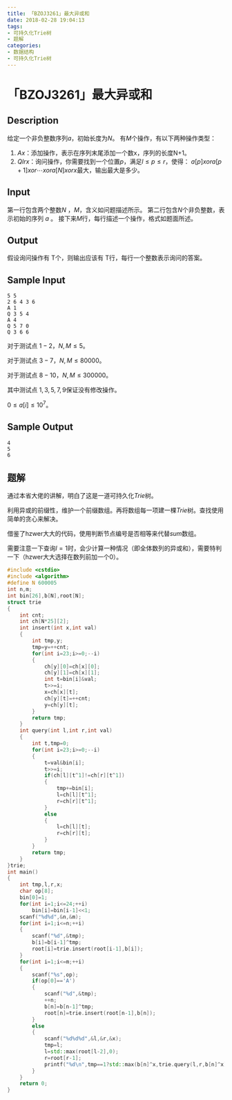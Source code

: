 ```yaml
---
title: 「BZOJ3261」最大异或和
date: 2018-02-28 19:04:13
tags: 
- 可持久化Trie树
- 题解
categories: 
- 数据结构
- 可持久化Trie树
---
```


# 「BZOJ3261」最大异或和

## Description

给定一个非负整数序列$a$，初始长度为$N$。
有$M$个操作，有以下两种操作类型：

1. $A x$：添加操作，表示在序列末尾添加一个数x，序列的长度N+1。
2. $Qlrx$：询问操作，你需要找到一个位置$p$，满足$l \le p \le r$，使得：
   $a[p] xor a[p+1] xor \cdots xor a[N] xor x$最大，输出最大是多少。

<!-- more -->

## Input

第一行包含两个整数$N ​$ ，$M​$，含义如问题描述所示。
第二行包含$N​$个非负整数，表示初始的序列 $a​$ 。
接下来$M​$行，每行描述一个操作，格式如题面所述。

## Output

假设询问操作有 T个，则输出应该有 T行，每行一个整数表示询问的答案。

## Sample Input

```plain
5 5
2 6 4 3 6
A 1 
Q 3 5 4 
A 4 
Q 5 7 0 
Q 3 6 6
```

对于测试点 $1-2​$，$N,M\le5​$。

对于测试点 $3-7​$，$N,M\le80000​$。

对于测试点 $8-10$，$N,M\le300000$。

其中测试点 $1, 3, 5, 7, 9$保证没有修改操作。

$0\le a[i]\le10^7$。

## Sample Output

```plain
4
5
6
```

## 题解

通过本省大佬的讲解，明白了这是一道可持久化$Trie$树。

利用异或的前缀性，维护一个前缀数组。再将数组每一项建一棵$Trie$树。查找使用简单的贪心来解决。

借鉴了hzwer大大的代码，使用判断节点编号是否相等来代替$sum$数组。

需要注意一下查询$l=1$时，会少计算一种情况（即全体数列的异或和），需要特判一下（hzwer大大选择在数列前加一个$0$）。

```c++
#include <cstdio>
#include <algorithm>
#define N 600005
int n,m;
int bin[26],b[N],root[N];
struct trie
{
    int cnt;
    int ch[N*25][2];
    int insert(int x,int val)
    {
        int tmp,y;
        tmp=y=++cnt;
        for(int i=23;i>=0;--i)
        {
            ch[y][0]=ch[x][0];
            ch[y][1]=ch[x][1];
            int t=bin[i]&val;
            t>>=i;
            x=ch[x][t];
            ch[y][t]=++cnt;
            y=ch[y][t];
        }
        return tmp;
    }
    int query(int l,int r,int val)
    {
        int t,tmp=0;
        for(int i=23;i>=0;--i)
        {
            t=val&bin[i];
            t>>=i;
            if(ch[l][t^1]!=ch[r][t^1])
            {
                tmp+=bin[i];
                l=ch[l][t^1];
                r=ch[r][t^1];
            }
            else
            {
                l=ch[l][t];
                r=ch[r][t];
            }
        }
        return tmp;
    }
}trie;
int main()
{
    int tmp,l,r,x;
    char op[8];
    bin[0]=1;
    for(int i=1;i<=24;++i)
        bin[i]=bin[i-1]<<1;
    scanf("%d%d",&n,&m);
    for(int i=1;i<=n;++i)
    {
        scanf("%d",&tmp);
        b[i]=b[i-1]^tmp;
        root[i]=trie.insert(root[i-1],b[i]);
    }
    for(int i=1;i<=m;++i)
    {
        scanf("%s",op);
        if(op[0]=='A')
        {
            scanf("%d",&tmp);
            ++n;
            b[n]=b[n-1]^tmp;
            root[n]=trie.insert(root[n-1],b[n]);
        }
        else
        {
            scanf("%d%d%d",&l,&r,&x);
            tmp=l;
            l=std::max(root[l-2],0);
            r=root[r-1];
            printf("%d\n",tmp==1?std::max(b[n]^x,trie.query(l,r,b[n]^x)):trie.query(l,r,b[n]^x));
        }
    }
    return 0;
}
```
